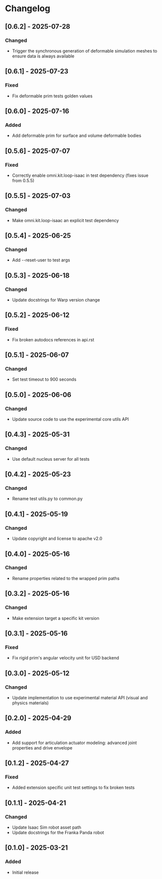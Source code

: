 # Changelog

## [0.6.2] - 2025-07-28
### Changed
- Trigger the synchronous generation of deformable simulation meshes to ensure data is always available

## [0.6.1] - 2025-07-23
### Fixed
- Fix deformable prim tests golden values

## [0.6.0] - 2025-07-16
### Added
- Add deformable prim for surface and volume deformable bodies

## [0.5.6] - 2025-07-07
### Fixed
- Correctly enable omni.kit.loop-isaac in test dependency (fixes issue from 0.5.5)

## [0.5.5] - 2025-07-03
### Changed
- Make omni.kit.loop-isaac an explicit test dependency

## [0.5.4] - 2025-06-25
### Changed
- Add --reset-user to test args

## [0.5.3] - 2025-06-18
### Changed
- Update docstrings for Warp version change

## [0.5.2] - 2025-06-12
### Fixed
- Fix broken autodocs references in api.rst

## [0.5.1] - 2025-06-07
### Changed
- Set test timeout to 900 seconds

## [0.5.0] - 2025-06-06
### Changed
- Update source code to use the experimental core utils API

## [0.4.3] - 2025-05-31
### Changed
- Use default nucleus server for all tests

## [0.4.2] - 2025-05-23
### Changed
- Rename test utils.py to common.py

## [0.4.1] - 2025-05-19
### Changed
- Update copyright and license to apache v2.0

## [0.4.0] - 2025-05-16
### Changed
- Rename properties related to the wrapped prim paths

## [0.3.2] - 2025-05-16
### Changed
- Make extension target a specific kit version

## [0.3.1] - 2025-05-16
### Fixed
- Fix rigid prim's angular velocity unit for USD backend

## [0.3.0] - 2025-05-12
### Changed
- Update implementation to use experimental material API (visual and physics materials)

## [0.2.0] - 2025-04-29
### Added
- Add support for articulation actuator modeling: advanced joint properties and drive envelope

## [0.1.2] - 2025-04-27
### Fixed
- Added extension specific unit test settings to fix broken tests

## [0.1.1] - 2025-04-21
### Changed
- Update Isaac Sim robot asset path
- Update docstrings for the Franka Panda robot

## [0.1.0] - 2025-03-21
### Added
- Initial release
